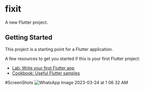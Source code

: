 # fixit

A new Flutter project.

## Getting Started

This project is a starting point for a Flutter application.

A few resources to get you started if this is your first Flutter project:

- [Lab: Write your first Flutter app](https://docs.flutter.dev/get-started/codelab)
- [Cookbook: Useful Flutter samples](https://docs.flutter.dev/cookbook)

#ScreenShots
![WhatsApp Image 2023-03-24 at 1 06 32 AM](https://user-images.githubusercontent.com/69321969/227343554-b8f85572-9cd9-4277-b703-45d8fd46f96e.jpeg)
